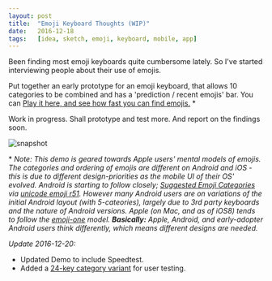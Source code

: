 ```yaml
---
layout:	post
title:	"Emoji Keyboard Thoughts (WIP)"
date:	2016-12-18
tags:	[idea, sketch, emoji, keyboard, mobile, app]
---
```


Been finding most emoji keyboards quite cumbersome lately. So I've started interviewing people about their use of emojis. 

Put together an early prototype for an emoji keyboard, that allows 10 categories to be combined and has a 'prediction / recent emojis' bar. You can [Play it here, and see how fast you can find emojis.](emoji-keyboard-test/emoji-10key/index.html) *

Work in progress. Shall prototype and test more. And report on the findings soon.

![snapshot](_cover_image/original.jpg)

\* _Note: This demo is geared towards Apple users' mental models of emojis. The categories and ordering of emojis are different on Android and iOS - this is due to different design-priorities as the mobile UI of their OS' evolved. Android is starting to follow closely; [Suggested Emoji Categories](http://www.unicode.org/emoji/charts/emoji-ordering.html) via [unicode emoji r51](http://unicode.org/reports/tr51/). However many Android users are on variations of the initial Android layout (with 5-cateories), largely due to 3rd party keyboards and the nature of Android versions. Apple (on Mac, and as of iOS8) tends to follow the [emoji-one](http://emojione.com/) model. **Basically:** Apple, Android, and early-adopter Android users think differently, which means different designs are needed._

_Update 2016-12-20:_ 

- Updated Demo to include Speedtest.
- Added a [24-key category variant](emoji-keyboard-test/emoji-24key/index.html) for user testing.